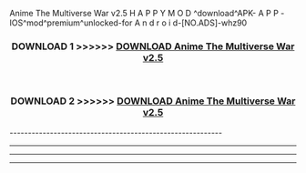  Anime The Multiverse War v2.5 H A P P Y M O D ^download^APK- A P P -IOS^mod^premium^unlocked-for A n d r o i d-[NO.ADS]-whz90



<div align="center">

<h3>DOWNLOAD 1 >>>>>> <a href="https://en-mod.web.app/?en= Anime The Multiverse War v2.5">DOWNLOAD Anime The Multiverse War v2.5 </a></h3><br>

<h3>DOWNLOAD 2 >>>>>> <a href="https://en-mod.web.app/?en= Anime The Multiverse War v2.5">DOWNLOAD Anime The Multiverse War v2.5 </a></h3>

</div>
----------------------------------------------------------

----------------------------------------------------------

----------------------------------------------------------

----------------------------------------------------------




